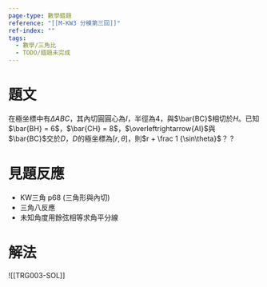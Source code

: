 ```yaml
---
page-type: 數學錯題
reference: "[[M-KW3 分模第三回]]"
ref-index: ""
tags:
  - 數學/三角比
  - TODO/錯題未完成
---
```

# 題文
在極坐標中有$\Delta ABC$，其內切圓圓心為$I$，半徑為$4$，與$\bar{BC}$相切於$H$。已知$\bar{BH} = 6$，$\bar{CH} = 8$，$\overleftrightarrow{AI}$與$\bar{BC}$交於$D$，$D$的極坐標為$[r, \theta]$，則$r + \frac 1 {\sin\theta}$？
?
# 見題反應
- KW三角 p68 (三角形與內切)
- 三角八反應
- 未知角度用餘弦相等求角平分線
# 解法
![[TRG003-SOL]]
